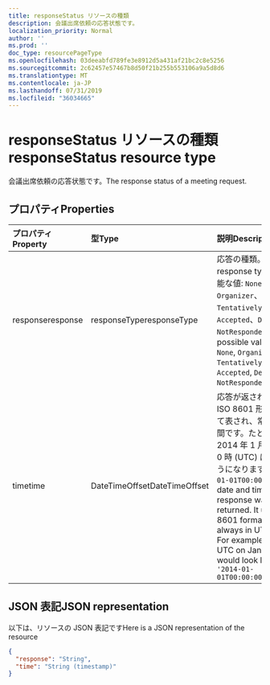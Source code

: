 ```yaml
---
title: responseStatus リソースの種類
description: 会議出席依頼の応答状態です。
localization_priority: Normal
author: ''
ms.prod: ''
doc_type: resourcePageType
ms.openlocfilehash: 03deeabfd789fe3e8912d5a431af21bc2c8e5256
ms.sourcegitcommit: 2c62457e57467b8d50f21b255b553106a9a5d8d6
ms.translationtype: MT
ms.contentlocale: ja-JP
ms.lasthandoff: 07/31/2019
ms.locfileid: "36034665"
---
```

# <a name="responsestatus-resource-type"></a><span data-ttu-id="33b21-103">responseStatus リソースの種類</span><span class="sxs-lookup"><span data-stu-id="33b21-103">responseStatus resource type</span></span>

<span data-ttu-id="33b21-104">会議出席依頼の応答状態です。</span><span class="sxs-lookup"><span data-stu-id="33b21-104">The response status of a meeting request.</span></span>

## <a name="properties"></a><span data-ttu-id="33b21-105">プロパティ</span><span class="sxs-lookup"><span data-stu-id="33b21-105">Properties</span></span>

| <span data-ttu-id="33b21-106">プロパティ</span><span class="sxs-lookup"><span data-stu-id="33b21-106">Property</span></span> | <span data-ttu-id="33b21-107">型</span><span class="sxs-lookup"><span data-stu-id="33b21-107">Type</span></span>           | <span data-ttu-id="33b21-108">説明</span><span class="sxs-lookup"><span data-stu-id="33b21-108">Description</span></span> |
|:---------|:---------------|:------------|
| <span data-ttu-id="33b21-109">response</span><span class="sxs-lookup"><span data-stu-id="33b21-109">response</span></span> | <span data-ttu-id="33b21-110">responseType</span><span class="sxs-lookup"><span data-stu-id="33b21-110">responseType</span></span>   | <span data-ttu-id="33b21-111">応答の種類。</span><span class="sxs-lookup"><span data-stu-id="33b21-111">The response type.</span></span> <span data-ttu-id="33b21-112">使用可能な値: `None`、`Organizer`、`TentativelyAccepted`、`Accepted`、`Declined`、`NotResponded`。</span><span class="sxs-lookup"><span data-stu-id="33b21-112">The possible values are: `None`, `Organizer`, `TentativelyAccepted`, `Accepted`, `Declined`, `NotResponded`.</span></span>
| <span data-ttu-id="33b21-113">time</span><span class="sxs-lookup"><span data-stu-id="33b21-113">time</span></span>     | <span data-ttu-id="33b21-114">DateTimeOffset</span><span class="sxs-lookup"><span data-stu-id="33b21-114">DateTimeOffset</span></span> | <span data-ttu-id="33b21-p102">応答が返された日時。ISO 8601 形式を使って表され、常に UTC 時間です。たとえば、2014 年 1 月 1 日午前 0 時 (UTC) は、次のようになります。`'2014-01-01T00:00:00Z'`</span><span class="sxs-lookup"><span data-stu-id="33b21-p102">The date and time that the response was returned. It uses ISO 8601 format and is always in UTC time. For example, midnight UTC on Jan 1, 2014 would look like this: `'2014-01-01T00:00:00Z'`</span></span>

## <a name="json-representation"></a><span data-ttu-id="33b21-118">JSON 表記</span><span class="sxs-lookup"><span data-stu-id="33b21-118">JSON representation</span></span>

<span data-ttu-id="33b21-119">以下は、リソースの JSON 表記です</span><span class="sxs-lookup"><span data-stu-id="33b21-119">Here is a JSON representation of the resource</span></span>

<!-- {
  "blockType": "resource",
  "optionalProperties": [

  ],
  "@odata.type": "microsoft.graph.responseStatus"
}-->

```json
{
  "response": "String",
  "time": "String (timestamp)"
}
```

<!-- uuid: 8fcb5dbc-d5aa-4681-8e31-b001d5168d79
2015-10-25 14:57:30 UTC -->
<!-- {
  "type": "#page.annotation",
  "description": "responseStatus resource",
  "keywords": "",
  "section": "documentation",
  "tocPath": ""
}-->
